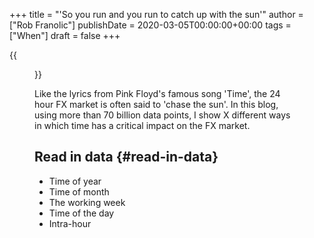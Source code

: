 +++
title = "'So you run and you run to catch up with the sun'"
author = ["Rob Franolic"]
publishDate = 2020-03-05T00:00:00+00:00
tags = ["When"]
draft = false
+++

{{<figure src="/ox-hugo/catch_up_with_the_sun.gif">}}

Like the lyrics from Pink Floyd's famous song 'Time', the 24 hour FX
market is often said to 'chase the sun'. In this blog, using more than
70 billion data points, I show X different ways in which time has a
critical impact on the FX market.

<!--more-->


## Read in data {#read-in-data}

-   Time of year
-   Time of month
-   The working week
-   Time of the day
-   Intra-hour